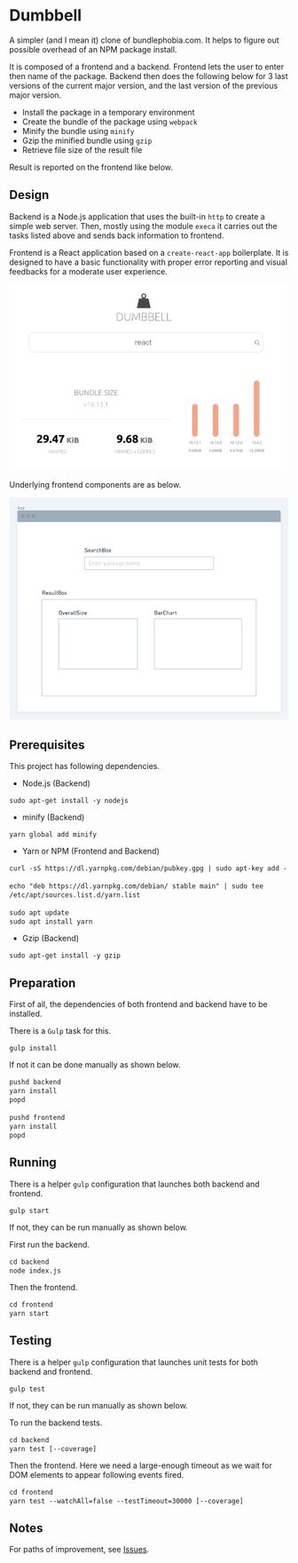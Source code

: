 # Dumbbell

A simpler (and I mean it) clone of bundlephobia.com. It helps to figure out possible overhead of an NPM package install.

It is composed of a frontend and a backend. Frontend lets the user to enter then name of the package. Backend then does the following below for 3 last versions of the current major version, and the last version of the previous major version.

- Install the package in a temporary environment
- Create the bundle of the package using `webpack`
- Minify the bundle using `minify`
- Gzip the minified bundle using `gzip`
- Retrieve file size of the result file

Result is reported on the frontend like below.

## Design

Backend is a Node.js application that uses the built-in `http` to create a simple web server. Then, mostly using the module `execa` it carries out the tasks listed above and sends back information to frontend.

Frontend is a React application based on a `create-react-app` boilerplate. It is designed to have a basic functionality with proper error reporting and visual feedbacks for a moderate user experience.

![Result screenshot](/doc/result.png)

Underlying frontend components are as below.

![Frontend Components](/doc/frontend.png)

## Prerequisites

This project has following dependencies.

- Node.js (Backend)

```shell
sudo apt-get install -y nodejs
```

- minify (Backend)

```shell
yarn global add minify
```

- Yarn or NPM (Frontend and Backend)

```shell
curl -sS https://dl.yarnpkg.com/debian/pubkey.gpg | sudo apt-key add -

echo "deb https://dl.yarnpkg.com/debian/ stable main" | sudo tee /etc/apt/sources.list.d/yarn.list

sudo apt update
sudo apt install yarn

```

- Gzip (Backend)

```shell
sudo apt-get install -y gzip
```

## Preparation

First of all, the dependencies of both frontend and backend have to be installed.

There is a `Gulp` task for this.

```shell
gulp install
```

If not it can be done manually as shown below.

```shell
pushd backend
yarn install
popd

pushd frontend
yarn install
popd
```

## Running

There is a helper `gulp` configuration that launches both backend and frontend.

```shell
gulp start
```

If not, they can be run manually as shown below.

First run the backend.

```shell
cd backend
node index.js
```

Then the frontend.

```shell
cd frontend
yarn start
```

## Testing

There is a helper `gulp` configuration that launches unit tests for both backend and frontend.

```shell
gulp test
```

If not, they can be run manually as shown below.

To run the backend tests.

```shell
cd backend
yarn test [--coverage]
```

Then the frontend. Here we need a large-enough timeout as we wait for DOM elements to appear following events fired.

```shell
cd frontend
yarn test --watchAll=false --testTimeout=30000 [--coverage]
```

## Notes

For paths of improvement, see [Issues](https://github.com/barisdemiray/bundled/issues).
